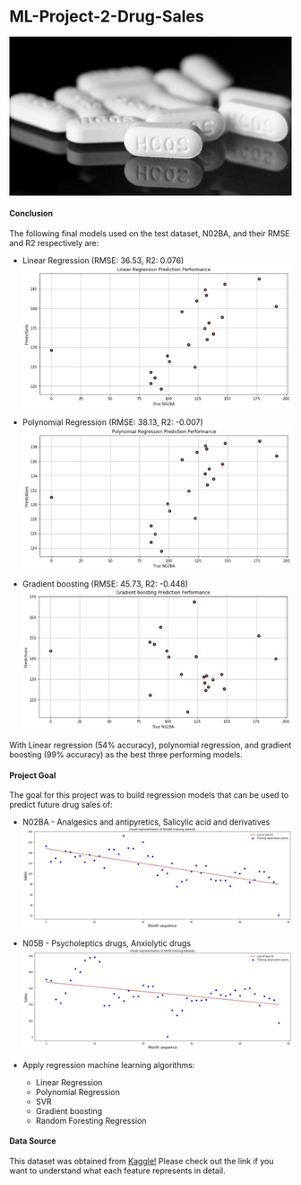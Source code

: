 # ML-Project-2-Drug-Sales

<p align="center">
  <img src="Pictures/drug.jpg">
<p align="center">


#### Conclusion

The following final models used on the test dataset, N02BA, and their RMSE and R2 respectively are:
* Linear Regression (RMSE: 36.53, R2: 0.076)
![](Pictures/lr.JPG)

* Polynomial Regression (RMSE: 38.13, R2: -0.007)
![](Pictures/po.JPG)

* Gradient boosting (RMSE: 45.73, R2: -0.448)
![](Pictures/gb.JPG)

With Linear regression (54% accuracy), polynomial regression, and gradient boosting (99% accuracy) as the best three performing models.

#### Project Goal

The goal for this project was to build regression models that can be used to predict future drug sales of:
* N02BA - Analgesics and antipyretics, Salicylic acid and derivatives
![](Pictures/BA.JPG)

* N05B - Psycholeptics drugs, Anxiolytic drugs
![](Pictures/B.JPG)

* Apply regression machine learning algorithms:
    * Linear Regression
    * Polynomial Regression
    * SVR
    * Gradient boosting
    * Random Foresting Regression

#### Data Source

This dataset was obtained from [Kaggle!](https://www.kaggle.com/milanzdravkovic/pharma-sales-data?select=salesdaily.csv) Please check out the link if you want to understand what each feature represents in detail.  
 

